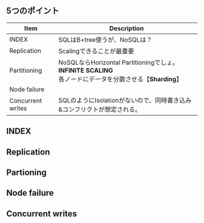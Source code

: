 ## 5つのポイント

|Item|Description|
|----|----|
|INDEX|SQLはB+tree使うが、NoSQLは？|
|Replication|Scalingできることが最重要|
|Partitioning|NoSQLならHorizontal Partitioningでしょ。<br>**INFINITE SCALING**<br>各ノードにデータを分散させる【**Sharding**】|
|Node failure||
|Concurrent writes|SQLのようにIsolationがないので、同時書き込み&コンフリクトが想定される。|



## INDEX

## Replication

## Partioning

## Node failure

## Concurrent writes
